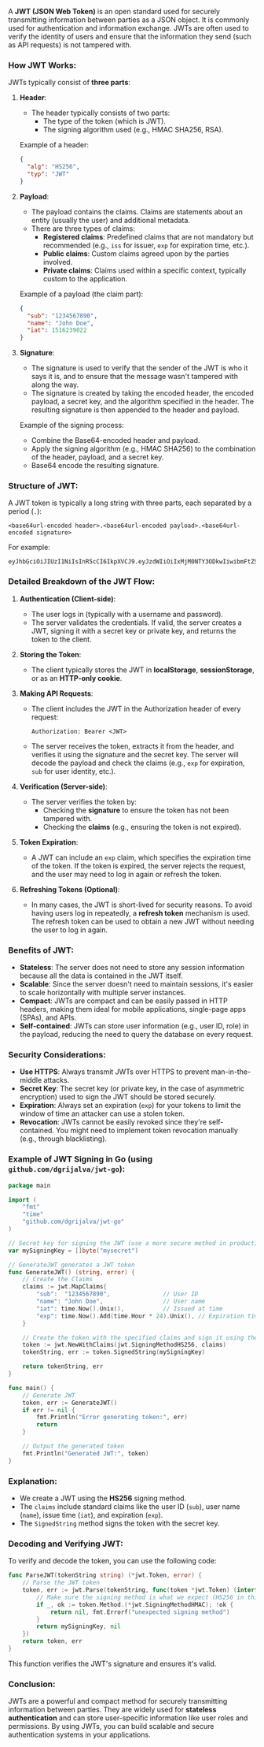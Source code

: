 A **JWT (JSON Web Token)** is an open standard used for securely transmitting information between parties as a JSON object. It is commonly used for authentication and information exchange. JWTs are often used to verify the identity of users and ensure that the information they send (such as API requests) is not tampered with.

### How JWT Works:

JWTs typically consist of **three parts**:

1. **Header**: 
   - The header typically consists of two parts: 
     - The type of the token (which is JWT).
     - The signing algorithm used (e.g., HMAC SHA256, RSA).

   Example of a header:
   ```json
   {
     "alg": "HS256",
     "typ": "JWT"
   }
   ```

2. **Payload**: 
   - The payload contains the claims. Claims are statements about an entity (usually the user) and additional metadata. 
   - There are three types of claims:
     - **Registered claims**: Predefined claims that are not mandatory but recommended (e.g., `iss` for issuer, `exp` for expiration time, etc.).
     - **Public claims**: Custom claims agreed upon by the parties involved.
     - **Private claims**: Claims used within a specific context, typically custom to the application.

   Example of a payload (the claim part):
   ```json
   {
     "sub": "1234567890",
     "name": "John Doe",
     "iat": 1516239022
   }
   ```

3. **Signature**:
   - The signature is used to verify that the sender of the JWT is who it says it is, and to ensure that the message wasn't tampered with along the way.
   - The signature is created by taking the encoded header, the encoded payload, a secret key, and the algorithm specified in the header. The resulting signature is then appended to the header and payload.
   
   Example of the signing process:
   - Combine the Base64-encoded header and payload.
   - Apply the signing algorithm (e.g., HMAC SHA256) to the combination of the header, payload, and a secret key.
   - Base64 encode the resulting signature.

### Structure of JWT:

A JWT token is typically a long string with three parts, each separated by a period (`.`):

```
<base64url-encoded header>.<base64url-encoded payload>.<base64url-encoded signature>
```

For example:
```
eyJhbGciOiJIUzI1NiIsInR5cCI6IkpXVCJ9.eyJzdWIiOiIxMjM0NTY3ODkwIiwibmFtZSI6IkpvaG4gRG9lIiwiaWF0IjoxNTE2MjM5MDIyfQ.SflKxwRJSMeKKF2QT4fwpMeJf36POk6yJV_adQssw5c
```

### Detailed Breakdown of the JWT Flow:

1. **Authentication (Client-side)**:
   - The user logs in (typically with a username and password).
   - The server validates the credentials. If valid, the server creates a JWT, signing it with a secret key or private key, and returns the token to the client.
   
2. **Storing the Token**:
   - The client typically stores the JWT in **localStorage**, **sessionStorage**, or as an **HTTP-only cookie**.
   
3. **Making API Requests**:
   - The client includes the JWT in the Authorization header of every request:
     ```
     Authorization: Bearer <JWT>
     ```
   - The server receives the token, extracts it from the header, and verifies it using the signature and the secret key. The server will decode the payload and check the claims (e.g., `exp` for expiration, `sub` for user identity, etc.).

4. **Verification (Server-side)**:
   - The server verifies the token by:
     - Checking the **signature** to ensure the token has not been tampered with.
     - Checking the **claims** (e.g., ensuring the token is not expired).
   
5. **Token Expiration**:
   - A JWT can include an `exp` claim, which specifies the expiration time of the token. If the token is expired, the server rejects the request, and the user may need to log in again or refresh the token.

6. **Refreshing Tokens (Optional)**:
   - In many cases, the JWT is short-lived for security reasons. To avoid having users log in repeatedly, a **refresh token** mechanism is used. The refresh token can be used to obtain a new JWT without needing the user to log in again.

### Benefits of JWT:
- **Stateless**: The server does not need to store any session information because all the data is contained in the JWT itself.
- **Scalable**: Since the server doesn't need to maintain sessions, it's easier to scale horizontally with multiple server instances.
- **Compact**: JWTs are compact and can be easily passed in HTTP headers, making them ideal for mobile applications, single-page apps (SPAs), and APIs.
- **Self-contained**: JWTs can store user information (e.g., user ID, role) in the payload, reducing the need to query the database on every request.

### Security Considerations:
- **Use HTTPS**: Always transmit JWTs over HTTPS to prevent man-in-the-middle attacks.
- **Secret Key**: The secret key (or private key, in the case of asymmetric encryption) used to sign the JWT should be stored securely.
- **Expiration**: Always set an expiration (`exp`) for your tokens to limit the window of time an attacker can use a stolen token.
- **Revocation**: JWTs cannot be easily revoked since they're self-contained. You might need to implement token revocation manually (e.g., through blacklisting).

### Example of JWT Signing in Go (using `github.com/dgrijalva/jwt-go`):

```go
package main

import (
	"fmt"
	"time"
	"github.com/dgrijalva/jwt-go"
)

// Secret key for signing the JWT (use a more secure method in production)
var mySigningKey = []byte("mysecret")

// GenerateJWT generates a JWT token
func GenerateJWT() (string, error) {
	// Create the Claims
	claims := jwt.MapClaims{
		"sub":  "1234567890",               // User ID
		"name": "John Doe",                 // User name
		"iat": time.Now().Unix(),           // Issued at time
		"exp": time.Now().Add(time.Hour * 24).Unix(), // Expiration time (24 hours)
	}

	// Create the token with the specified claims and sign it using the secret key
	token := jwt.NewWithClaims(jwt.SigningMethodHS256, claims)
	tokenString, err := token.SignedString(mySigningKey)

	return tokenString, err
}

func main() {
	// Generate JWT
	token, err := GenerateJWT()
	if err != nil {
		fmt.Println("Error generating token:", err)
		return
	}

	// Output the generated token
	fmt.Println("Generated JWT:", token)
}
```

### Explanation:
- We create a JWT using the **HS256** signing method.
- The `claims` include standard claims like the user ID (`sub`), user name (`name`), issue time (`iat`), and expiration (`exp`).
- The `SignedString` method signs the token with the secret key.

### Decoding and Verifying JWT:

To verify and decode the token, you can use the following code:

```go
func ParseJWT(tokenString string) (*jwt.Token, error) {
	// Parse the JWT token
	token, err := jwt.Parse(tokenString, func(token *jwt.Token) (interface{}, error) {
		// Make sure the signing method is what we expect (HS256 in this case)
		if _, ok := token.Method.(*jwt.SigningMethodHMAC); !ok {
			return nil, fmt.Errorf("unexpected signing method")
		}
		return mySigningKey, nil
	})
	return token, err
}
```

This function verifies the JWT's signature and ensures it's valid.

### Conclusion:

JWTs are a powerful and compact method for securely transmitting information between parties. They are widely used for **stateless authentication** and can store user-specific information like user roles and permissions. By using JWTs, you can build scalable and secure authentication systems in your applications.